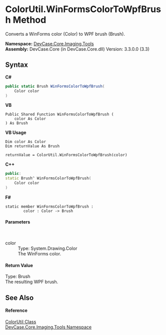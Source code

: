 # ColorUtil.WinFormsColorToWpfBrush Method 
 

Converts a WinForms color (Color) to WPF brush (Brush).

**Namespace:**&nbsp;<a href="N_DevCase_Core_Imaging_Tools">DevCase.Core.Imaging.Tools</a><br />**Assembly:**&nbsp;DevCase.Core (in DevCase.Core.dll) Version: 3.3.0.0 (3.3)

## Syntax

**C#**<br />
``` C#
public static Brush WinFormsColorToWpfBrush(
	Color color
)
```

**VB**<br />
``` VB
Public Shared Function WinFormsColorToWpfBrush ( 
	color As Color
) As Brush
```

**VB Usage**<br />
``` VB Usage
Dim color As Color
Dim returnValue As Brush

returnValue = ColorUtil.WinFormsColorToWpfBrush(color)
```

**C++**<br />
``` C++
public:
static Brush^ WinFormsColorToWpfBrush(
	Color color
)
```

**F#**<br />
``` F#
static member WinFormsColorToWpfBrush : 
        color : Color -> Brush 

```


#### Parameters
&nbsp;<dl><dt>color</dt><dd>Type: System.Drawing.Color<br />The WinForms color.</dd></dl>

#### Return Value
Type: Brush<br />The resulting WPF brush.

## See Also


#### Reference
<a href="T_DevCase_Core_Imaging_Tools_ColorUtil">ColorUtil Class</a><br /><a href="N_DevCase_Core_Imaging_Tools">DevCase.Core.Imaging.Tools Namespace</a><br />